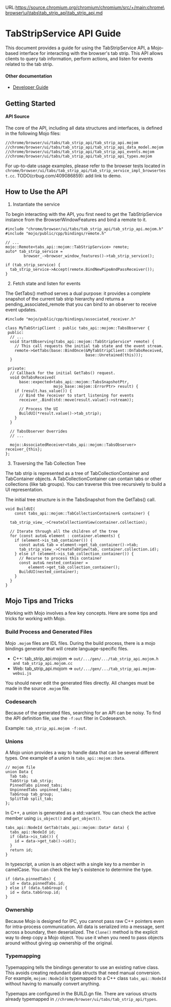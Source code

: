 URL:https://source.chromium.org/chromium/chromium/src/+/main:chrome\browser\ui\tabs\tab_strip_api\tab_strip_api.md
# TabStripService API Guide
This document provides a guide for using the TabStripService API, a Mojo-based
interface for interacting with the browser's tab strip. This API allows clients
to query tab information, perform actions, and listen for events related to the
tab strip.

#### Other documentation
- [Developer Guide](tab_strip_api_developer_guide.md)

## Getting Started
#### API Source
The core of the API, including all data structures and interfaces, is defined in
the following Mojo files:

```
//chrome/browser/ui/tabs/tab_strip_api/tab_strip_api.mojom
//chrome/browser/ui/tabs/tab_strip_api/tab_strip_api_data_model.mojom
//chrome/browser/ui/tabs/tab_strip_api/tab_strip_api_events.mojom
//chrome/browser/ui/tabs/tab_strip_api/tab_strip_api_types.mojom
```

For up-to-date usage examples, please refer to the browser tests located in
`chrome/browser/ui/tabs/tab_strip_api/tab_strip_service_impl_browsertest.cc`.
TODO(crbug.com/409086859): add link to demo.

## How to Use the API
1. Instantiate the service

To begin interacting with the API, you first need to get the TabStripService
instance from the BrowserWindowFeatures and bind a remote to it.

```
#include "chrome/browser/ui/tabs/tab_strip_api/tab_strip_api.mojom.h"
#include "mojo/public/cpp/bindings/remote.h"

// ...
mojo::Remote<tabs_api::mojom::TabStripService> remote;
auto* tab_strip_service =
        browser_->browser_window_features()->tab_strip_service();

if (tab_strip_service) {
  tab_strip_service->Accept(remote.BindNewPipeAndPassReceiver());
}
```

2. Fetch state and listen for events

The GetTabs() method serves a dual purpose: it provides a complete snapshot of
the current tab strip hierarchy and returns a pending_associated_remote that you
can bind to an observer to receive event updates.

```
#include "mojo/public/cpp/bindings/associated_receiver.h"

class MyTabStripClient : public tabs_api::mojom::TabsObserver {
 public:
  // ...
  void StartObserving(tabs_api::mojom::TabStripService* remote) {
    // This call requests the initial tab state and the event stream.
    remote->GetTabs(base::BindOnce(&MyTabStripClient::OnTabsReceived,
                                   base::Unretained(this)));
  }

 private:
  // Callback for the initial GetTabs() request.
  void OnTabsReceived(
      base::expected<tabs_api::mojom::TabsSnapshotPtr,
                     mojo_base::mojom::ErrorPtr> result) {
    if (result.has_value()) {
      // Bind the receiver to start listening for events
      receiver_.Bind(std::move(result.value()->stream));

      // Process the UI
      BuildUI(*result.value()->tab_strip);
    }
  }

  // TabsObserver Overrides
  // ...

  mojo::AssociatedReceiver<tabs_api::mojom::TabsObserver> receiver_{this};
};
```

3. Traversing the Tab Collection Tree

The tab strip is represented as a tree of TabCollectionContainer and
TabContainer objects. A TabCollectionContainer can contain tabs or other
collections (like tab groups). You can traverse this tree recursively to build a
UI representation.

The initial tree structure is in the TabsSnapshot from the GetTabs() call.

```
void BuildUI(
    const tabs_api::mojom::TabCollectionContainer& container) {

  tab_strip_view_->CreateCollectionView(container.collection);

  // Iterate through all the children of the tree
  for (const auto& element : container.elements) {
    if (element->is_tab_container()) {
      const auto& tab = element->get_tab_container()->tab;
      tab_strip_view_->CreateTabView(tab, container.collection.id);
    } else if (element->is_tab_collection_container()) {
      // Recurse to process this container
      const auto& nested_container =
          element->get_tab_collection_container();
      BuildUI(nested_container);
    }
  }
}
```

## Mojo Tips and Tricks
Working with Mojo involves a few key concepts. Here are some tips and tricks for
working with Mojo.

### Build Process and Generated Files
Mojo `.mojom` files are IDL files. During the build process, there is a mojo
bindings generator that will create language-specific files.
- C++: tab_strip_api.mojom
    => `out/.../gen/.../tab_strip_api.mojom.h and tab_strip_api.mojom.cc`
- Web: tab_strip_api.mojom
    => `out/.../gen/.../tab_strip_api.mojom-webui.js`

You should never edit the generated files directly. All changes must be made in
the source `.mojom` file.

### Codesearch
Because of the generated files, searching for an API can be noisy.
To find the API definition file, use the `-f:out` filter in Codesearch.

Example: `tab_strip_api.mojom -f:out`.

### Unions
A Mojo union provides a way to handle data that can be several different types.
One example of a union is `tabs_api::mojom::Data`.

```
// mojom file
union Data {
  Tab tab;
  TabStrip tab_strip;
  PinnedTabs pinned_tabs;
  UnpinnedTabs unpinned_tabs;
  TabGroup tab_group;
  SplitTab split_tab;
};
```

In C++, a union is generated as a std::variant. You can check the active member
using `is_object()` and `get_object()`.

```
tabs_api::NodeId GetTab(tabs_api::mojom::Data* data) {
  tabs_api::NodeId id;
  if (data->is_tab()) {
    id = data->get_tab()->id();
  }
  return id;
}
```

In typescript, a union is an object with a single key to a member in camelCase.
You can check the key's existence to determine the type.

```
if (data.pinnedTabs) {
  id = data.pinnedTabs.id;
} else if (data.tabGroup) {
  id = data.tabGroup.id;
}
```

### Ownership
Because Mojo is designed for IPC, you cannot pass raw C++ pointers even for
intra-process communication. All data is serialized into a message, sent across
a boundary, then deserialized. The `Clone()` method is the explicit way to deep
copy a Mojo object. You use it when you need to pass objects around without
giving up ownership of the original.

### Typemapping
Typemapping tells the bindings generator to use an existing native class. This
avoids creating redundant data structs that need manual conversion. For
example, `mojom::NodeId` is typemapped to a C++ class `tabs_api::NodeId` without
having to manually convert anything.

Typemaps are configured in the BUILD.gn file. There are various structs already
typemapped in `//chrome/browser/ui/tabs/tab_strip_api/types`.
